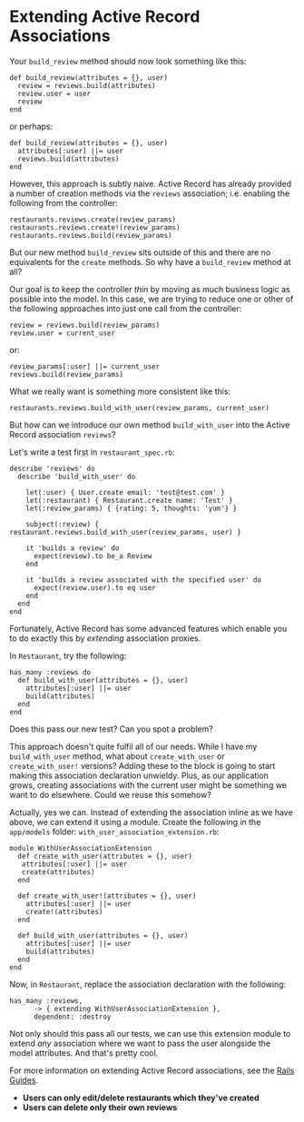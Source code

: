 # Extending Active Record Associations
Your `build_review` method should now look something like this:

```
def build_review(attributes = {}, user)
  review = reviews.build(attributes)
  review.user = user
  review
end
```
or perhaps:

```
def build_review(attributes = {}, user)
  attributes[:user] ||= user
  reviews.build(attributes)
end
```

However, this approach is subtly naive.  Active Record has already provided a number of creation methods via the `reviews` association; i.e. enabling the following from the controller:
```
restaurants.reviews.create(review_params)
restaurants.reviews.create!(review_params)
restaurants.reviews.build(review_params)
```
But our new method `build_review` sits outside of this and there are no equivalents for the `create` methods.  So why have a `build_review` method at all?

Our goal is to keep the controller _thin_ by moving as much business logic as possible into the model.  In this case, we are trying to reduce one or other of the following approaches into just one call from the controller:
```
review = reviews.build(review_params)
review.user = current_user
```
or:
```
review_params[:user] ||= current_user
reviews.build(review_params)
```

What we really want is something more consistent like this:
```
restaurants.reviews.build_with_user(review_params, current_user)
```
But how can we introduce our own method `build_with_user` into the Active Record association `reviews`?

Let's write a test first in `restaurant_spec.rb`:
```
describe 'reviews' do
  describe 'build_with_user' do

    let(:user) { User.create email: 'test@test.com' }
    let(:restaurant) { Restaurant.create name: 'Test' }
    let(:review_params) { {rating: 5, thoughts: 'yum'} }

    subject(:review) { restaurant.reviews.build_with_user(review_params, user) }

    it 'builds a review' do
      expect(review).to be_a Review
    end

    it 'builds a review associated with the specified user' do
      expect(review.user).to eq user
    end
  end
end
```

Fortunately, Active Record has some advanced features which enable you to do exactly this by _extending_ association proxies.

In `Restaurant`, try the following:
```
has_many :reviews do
  def build_with_user(attributes = {}, user)
    attributes[:user] ||= user
    build(attributes)
  end
end
```
Does this pass our new test?  Can you spot a problem?

This approach doesn't quite fulfil all of our needs.  While I have my `build_with_user` method, what about `create_with_user` or `create_with_user!` versions?  Adding these to the block is going to start making this association declaration unwieldy.  Plus, as our application grows, creating associations with the current user might be something we want to do elsewhere.  Could we reuse this somehow?

Actually, yes we can.  Instead of extending the association inline as we have above, we can extend it using a module.  Create the following in the `app/models` folder:
`with_user_association_extension.rb`:
```
module WithUserAssociationExtension
  def create_with_user(attributes = {}, user)
   attributes[:user] ||= user
   create(attributes)
  end

  def create_with_user!(attributes = {}, user)
    attributes[:user] ||= user
    create!(attributes)
  end

  def build_with_user(attributes = {}, user)
    attributes[:user] ||= user
    build(attributes)
  end
end
```
Now, in `Restaurant`, replace the association declaration with the following:
```
has_many :reviews,
      -> { extending WithUserAssociationExtension },
      dependent: :destroy
```

Not only should this pass all our tests, we can use this extension module to extend _any_ association where we want to pass the user alongside the model attributes.  And that's pretty cool.

For more information on extending Active Record associations, see the [Rails Guides](http://guides.rubyonrails.org/association_basics.html#association-extensions).


* **Users can only edit/delete restaurants which they've created**
* **Users can delete only their own reviews**
